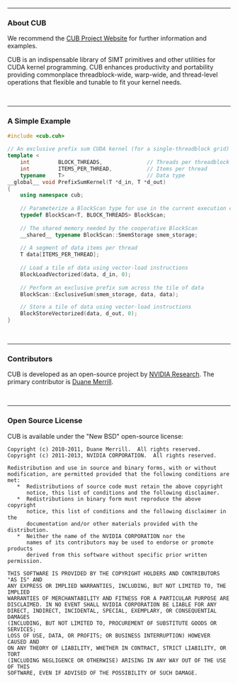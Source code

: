 <hr>
<h3>About CUB</h3>

We recommend the [CUB Project Website](http://nvlabs.github.com/CUB) for further information and examples.

CUB is an indispensable library of SIMT primitives and other utilities for CUDA kernel programming. 
CUB enhances productivity and portability providing commonplace threadblock-wide, warp-wide, and
thread-level operations that flexible and tunable to fit your kernel needs.

<br><hr>
<h3>A Simple Example</h3>

```C++
#include <cub.cuh>
 
// An exclusive prefix sum CUDA kernel (for a single-threadblock grid)
template <
    int         BLOCK_THREADS,              // Threads per threadblock
    int         ITEMS_PER_THREAD,           // Items per thread
    typename    T>                          // Data type
__global__ void PrefixSumKernel(T *d_in, T *d_out)
{
    using namespace cub;
 
    // Parameterize a BlockScan type for use in the current execution context
    typedef BlockScan<T, BLOCK_THREADS> BlockScan;
 
    // The shared memory needed by the cooperative BlockScan
    __shared__ typename BlockScan::SmemStorage smem_storage;
 
    // A segment of data items per thread
    T data[ITEMS_PER_THREAD];
 
    // Load a tile of data using vector-load instructions
    BlockLoadVectorized(data, d_in, 0);
 
    // Perform an exclusive prefix sum across the tile of data
    BlockScan::ExclusiveSum(smem_storage, data, data);

    // Store a tile of data using vector-load instructions
    BlockStoreVectorized(data, d_out, 0);
}
```

<br><hr>
<h3>Contributors</h3>

CUB is developed as an open-source project by [NVIDIA Research](http://research.nvidia.com).  The primary contributor is [Duane Merrill](http://github.com/dumerrill).

<br><hr>
<h3>Open Source License</h3>

CUB is available under the "New BSD" open-source license:

```
Copyright (c) 2010-2011, Duane Merrill.  All rights reserved.
Copyright (c) 2011-2013, NVIDIA CORPORATION.  All rights reserved.

Redistribution and use in source and binary forms, with or without
modification, are permitted provided that the following conditions are met:
   *  Redistributions of source code must retain the above copyright
      notice, this list of conditions and the following disclaimer.
   *  Redistributions in binary form must reproduce the above copyright
      notice, this list of conditions and the following disclaimer in the
      documentation and/or other materials provided with the distribution.
   *  Neither the name of the NVIDIA CORPORATION nor the
      names of its contributors may be used to endorse or promote products
      derived from this software without specific prior written permission.

THIS SOFTWARE IS PROVIDED BY THE COPYRIGHT HOLDERS AND CONTRIBUTORS "AS IS" AND
ANY EXPRESS OR IMPLIED WARRANTIES, INCLUDING, BUT NOT LIMITED TO, THE IMPLIED
WARRANTIES OF MERCHANTABILITY AND FITNESS FOR A PARTICULAR PURPOSE ARE
DISCLAIMED. IN NO EVENT SHALL NVIDIA CORPORATION BE LIABLE FOR ANY
DIRECT, INDIRECT, INCIDENTAL, SPECIAL, EXEMPLARY, OR CONSEQUENTIAL DAMAGES
(INCLUDING, BUT NOT LIMITED TO, PROCUREMENT OF SUBSTITUTE GOODS OR SERVICES;
LOSS OF USE, DATA, OR PROFITS; OR BUSINESS INTERRUPTION) HOWEVER CAUSED AND
ON ANY THEORY OF LIABILITY, WHETHER IN CONTRACT, STRICT LIABILITY, OR TORT
(INCLUDING NEGLIGENCE OR OTHERWISE) ARISING IN ANY WAY OUT OF THE USE OF THIS
SOFTWARE, EVEN IF ADVISED OF THE POSSIBILITY OF SUCH DAMAGE.
```
